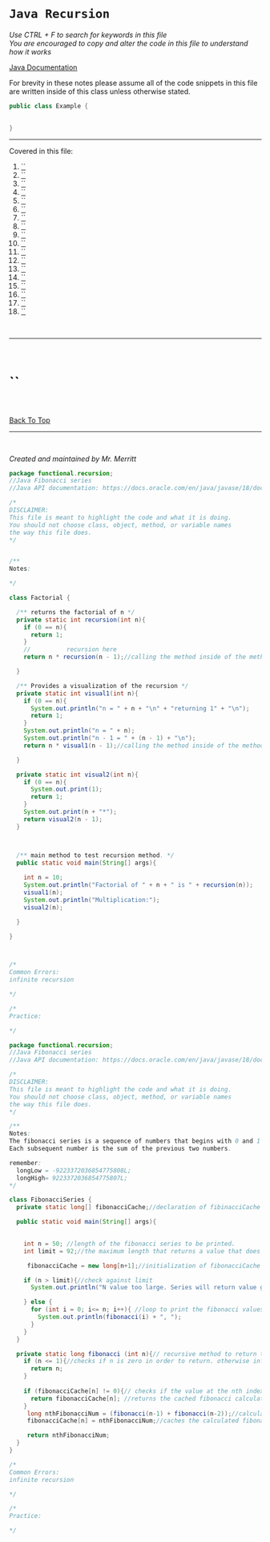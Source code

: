 # `Java Recursion`
*Use CTRL + F to search for keywords in this file*  
*You are encouraged to copy and alter the code in this file to understand how it works*

[Java Documentation](https://docs.oracle.com/en/java/javase/index.html)

For brevity in these notes please assume all of the code snippets in this file are written inside of this class unless otherwise stated.
```java
public class Example {

        
}
```
---

Covered in this file:
1. [``]()
1. [``]()
1. [``]()
1. [``]()
1. [``]()
1. [``]()
1. [``]()
1. [``]()
1. [``]()
1. [``]()
1. [``]()
1. [``]()
1. [``]()
1. [``]()
1. [``]()
1. [``]()
1. [``]()
1. [``]()

<br>

---

<br>

# ``


<br>

[Back To Top]()

---

<br>

*Created and maintained by Mr. Merritt*


```java
package functional.recursion;
//Java Fibonacci series
//Java API documentation: https://docs.oracle.com/en/java/javase/18/docs/api/index.html

/* 
DISCLAIMER: 
This file is meant to highlight the code and what it is doing. 
You should not choose class, object, method, or variable names 
the way this file does. 
*/


/**
Notes:

*/

class Factorial {

  /** returns the factorial of n */
  private static int recursion(int n){
    if (0 == n){
      return 1;
    }
    //          recursion here
    return n * recursion(n - 1);//calling the method inside of the method. 

  }

  /** Provides a visualization of the recursion */
  private static int visual1(int n){
    if (0 == n){
      System.out.println("n = " + n + "\n" + "returning 1" + "\n");
      return 1;
    }
    System.out.println("n = " + n);
    System.out.println("n - 1 = " + (n - 1) + "\n");
    return n * visual1(n - 1);//calling the method inside of the method. 

  }

  private static int visual2(int n){
    if (0 == n){
      System.out.print(1);
      return 1;
    }
    System.out.print(n + "*");
    return visual2(n - 1);
  }



  /** main method to test recursion method. */
  public static void main(String[] args){
    
    int n = 10;
    System.out.println("Factorial of " + n + " is " + recursion(n));
    visual1(n);
    System.out.println("Multiplication:");
    visual2(n);

  }

}



/*
Common Errors:
infinite recursion

*/

/*
Practice:

*/

```

```java
package functional.recursion;
//Java Fibonacci series
//Java API documentation: https://docs.oracle.com/en/java/javase/18/docs/api/index.html

/* 
DISCLAIMER: 
This file is meant to highlight the code and what it is doing. 
You should not choose class, object, method, or variable names 
the way this file does. 
*/

/**
Notes:
The fibonacci series is a sequence of numbers that begins with 0 and 1
Each subsequent number is the sum of the previous two numbers.

remember:
  longLow = -9223372036854775808L;  
  longHigh= 9223372036854775807L;
*/

class FibonacciSeries {
  private static long[] fibonacciCache;//declaration of fibinacciCache used to store the values of fibnacci calculations

  public static void main(String[] args){

   
    int n = 50; //length of the fibonacci series to be printed.
    int limit = 92;//the maximum length that returns a value that does not overflow the highest value of a long

     fibonacciCache = new long[n+1];//initialization of fibonacciCache to store values of length n+1

    if (n > limit){//check against limit
      System.out.println("N value too large. Series will return value greater than 9,223,372,036,854,775,807 ");

    } else {
      for (int i = 0; i<= n; i++){ //loop to print the fibonacci values from 0 to n 
        System.out.println(fibonacci(i) + ", ");
      }
    }
  }

  private static long fibonacci (int n){// recursive method to return the value of the nth fibonacci number
    if (n <= 1){//checks if n is zero in order to return. otherwise infinite recursion
      return n;
    }
    
    if (fibonacciCache[n] != 0){// checks if the value at the nth index is not zero
      return fibonacciCache[n]; //returns the cached fibonacci calculation 
    }
     long nthFibonacciNum = (fibonacci(n-1) + fibonacci(n-2));//calculates fibonacci values through recursive calls
     fibonacciCache[n] = nthFibonacciNum;//caches the calculated fibonacci value to reduce the number of calculations and therefor time complexity.

     return nthFibonacciNum; 
  }
}

/*
Common Errors:
infinite recursion

*/

/*
Practice:

*/

```